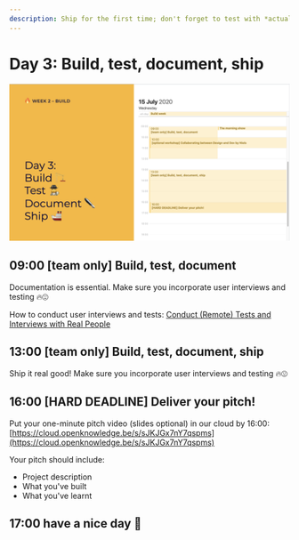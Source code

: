 ```yaml
---
description: Ship for the first time; don't forget to test with *actual living* people!
---
```


# Day 3: Build, test, document, ship

![](../../.gitbook/assets/screenshot-2020-07-14-at-10.10.44.png)

## 09:00 \[team only\] Build, test, document

Documentation is essential. Make sure you incorporate user interviews and testing 🔥😍

How to conduct user interviews and tests: [Conduct \(Remote\) Tests and Interviews with Real People](../../tutorials/how-to-conduct-remote-tests-and-interviews-with-real-people.md)

## 13:00 \[team only\] Build, test, document, ship

Ship it real good! Make sure you incorporate user interviews and testing 🔥😍

## 16:00 \[HARD DEADLINE\] Deliver your pitch!

Put your one-minute pitch video \(slides optional\) in our cloud by 16:00:  
[https://cloud.openknowledge.be/s/sJKJGx7nY7qspms](https://cloud.openknowledge.be/s/sJKJGx7nY7qspms)

Your pitch should include:

* Project description
* What you've built
* What you've learnt

## 17:00 have a nice day 🥳

